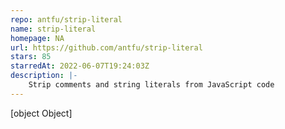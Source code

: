 ```yaml
---
repo: antfu/strip-literal
name: strip-literal
homepage: NA
url: https://github.com/antfu/strip-literal
stars: 85
starredAt: 2022-06-07T19:24:03Z
description: |-
    Strip comments and string literals from JavaScript code
---
```


[object Object]
